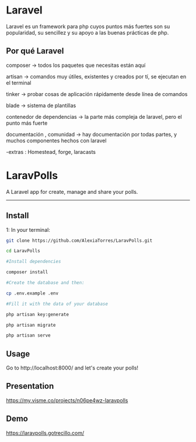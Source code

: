# Laravel

Laravel es un framework para php cuyos puntos más fuertes son su popularidad, su sencillez y su apoyo a las buenas prácticas de php.

## Por qué Laravel

composer -> todos los paquetes que necesitas están aquí 

artisan -> comandos muy útiles, existentes y creados por tí, se ejecutan en el terminal 

tinker -> probar cosas de aplicación rápidamente desde línea de comandos 

blade -> sistema de plantillas 

contenedor de dependencias -> la parte más compleja de laravel, pero el punto más fuerte 

documentación , comunidad -> hay documentación por todas partes, y muchos componentes hechos con laravel

-extras : Homestead, forge, laracasts

# LaravPolls
A Laravel app for create, manage and share your polls.


------------------------------------------------------------------------------------------------------
## Install
1: In your terminal:

```bash
git clone https://github.com/AlexiaTorres/LaravPolls.git

cd LaravPolls

#Install dependencies

composer install

#Create the database and then:

cp .env.example .env

#Fill it with the data of your database

php artisan key:generate

php artisan migrate

php artisan serve
```
## Usage
Go to http://localhost:8000/ and let's create your polls!

## Presentation
https://my.visme.co/projects/n06pe4wz-laravpolls

## Demo
https://laravpolls.gotrecillo.com/
